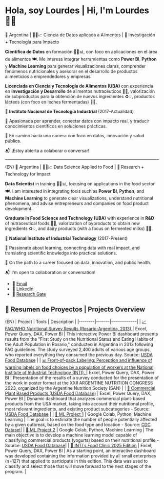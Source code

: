 # Hola, soy Lourdes | Hi, I'm Lourdes 👩‍💻

📍 Argentina | 👩‍🔬📈 Ciencia de Datos aplicada a Alimentos | 🧪 Investigación + Tecnología para Impacto

**Científica de Datos** en formación 👩‍💻📊, con foco en aplicaciones en el área de alimentos 🍽️. Me interesa integrar herramientas como **Power BI**, **Python** y **Machine Learning** para generar visualizaciones claras, comprender fenómenos nutricionales y asesorar en el desarrollo de productos alimenticios a emprendedores y empresas.

**Licenciada en Ciencia y Tecnología de Alimentos (UBA)** con experiencia en **Investigación y Desarrollo** de alimentos nutracéuticos 🔬🍎, valorización de subproductos para la obtención de nuevos ingredientes ♻️💡, productos lácteos (con foco en leches fermentadas) 🥛🐄.

🏢 **Instituto Nacional de Tecnología Industrial** (2017-Actualidad)

🧠 Apasionada por aprender, conectar datos con impacto real, y traducir conocimientos científicos en soluciones prácticas.

🚀 En camino hacia una carrera con foco en datos, innovación y salud pública.

📬 ¡Estoy abierta a colaborar o conversar! 
________________________________________________________________________________________________________________________________________________________
(EN)
📍 Argentina | 👩‍🔬📈 Data Science Applied to Food | 🧪 Research + Technology for Impact

**Data Scientist** in training 👩‍💻📊, focusing on applications in the food sector 🍽️. I am interested in integrating tools such as **Power BI**, **Python**, and **Machine Learning** to generate clear visualizations, understand nutritional phenomena, and advise entrepreneurs and companies on food product development.

**Graduate in Food Science and Technology (UBA)** with experience in **R&D** of nutraceutical foods 🔬🍎, valorization of byproducts to obtain new ingredients ♻️💡, and dairy products (with a focus on fermented milks) 🥛🐄.

🏢 **National Institute of Industrial Technology** (2017-Present)

🧠 Passionate about learning, connecting data with real impact, and translating scientific knowledge into practical solutions.

🚀 On the path to a career focused on data, innovation, and public health.

📬 I'm open to collaboration or conversation!

- 📧 [Email](lourdeslandoni@gmail.com)
- 💼 [LinkedIn](https://www.linkedin.com/in/lourdes-landoni/)
- 📃 [Research Gate](https://www.researchgate.net/profile/Lourdes-Landoni)

## 🔹 Resumen de Proyectos | Projects Overview

(EN)
| Project | Tools | Description |
|--------|-------|-------------|
| [📈 FAO/WHO Nutritional Survey Results (Rosario-Argentina, 2013) ](https://github.com/lourdeslandoni/encuesta-nutri-fao-2013) | Excel, Power Query, DAX, Power BI | This interactive Power BI dashboard presents results from the "First Study on the Nutritional Status and Eating Habits of the Adult Population in Rosario," conducted in Argentina in 2013 following FAO guidelines. The study surveyed 2,400 adults of various age groups, who reported everything they consumed the previous day. Source: [USDA Food Database](https://www.fao.org/gift-individual-food-consumption/data/en) |
| [📊 Front-of-pack Labeling: Perception and influence of warning labels on food choices by a population of workers at the National Institute of Industrial Technology (INTI). ](https://github.com/lourdeslandoni/congreso-san-2023) | Excel, Power Query, DAX, Power BI | Presentation of the results of a survey conducted for the presentation of the work in poster format at the XXII ARGENTINE NUTRITION CONGRESS 2023, organized by the Argentine Nutrition Society (SAN) |
| [🌱 Commercial Plant Based Products (USDA Food Database)](https://github.com/lourdeslandoni/plant-based-usda) | Excel, Power Query, DAX, Power BI | Dynamic dashboard that analyzes commercial plant-based products from the USA market, taking into account their nutritional profile, most relevant ingredients, and existing product subcategories - Source: [USDA Food Database](https://fdc.nal.usda.gov/food-search?type=Branded&query=plant%20based) |
| [🤖 ML Project 1](https://colab.research.google.com/drive/1f2SlpYb-pEYbSML5PFCVI2G-MS9qQRi2?usp=sharing) | Google Colab, Python, Machine Learning | The goal is to estimate the number of people potentially affected by a given outbreak, based on the food type and location - Source: [CDC Dataset](https://www.kaggle.com/datasets/cdc/foodborne-diseases)|
| [🔬 ML Project 2](https://colab.research.google.com/drive/1ITmdIvMsQxe2l6tvBB49sIxxJsZ5vQqg?usp=sharing) | Google Colab, Python, Machine Learning | The main objective is to develop a machine learning model capable of classifying commercial products (yogurts) based on their nutritional profile - Source: [USDA Food Database](https://fdc.nal.usda.gov/food-search?type=Branded&query=yogurt)|
| [🏥 INTI´s Food Clinic 2025 Edition](https://github.com/lourdeslandoni/clinica-alimentos-2025) | Excel, Power Query, DAX, Power BI | As a starting point, an interactive dashboard was developed containing the information provided by all small enterprises (n=127) that applied to participate in this edition. This data was used to classify and select those that will move forward to the next stages of the program. |

